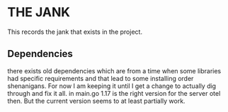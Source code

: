 # THE JANK
This records the jank that exists in the project.

## Dependencies
there exists old dependencies which are from a time when some libraries had specific requirements and that lead to some installing order shenanigans. For now I am keeping it until I get a change to actually dig through and fix it all. in main.go 1.17 is the right version for the server otel then.
But the current version seems to at least partially work.